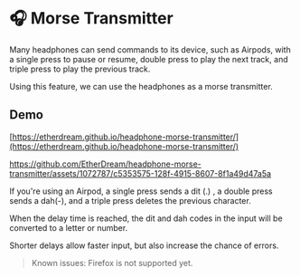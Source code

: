# 🎧 Morse Transmitter

Many headphones can send commands to its device, such as Airpods, with a single press to pause or resume, double press to play the next track, and triple press to play the previous track.

Using this feature, we can use the headphones as a morse transmitter.

## Demo

[https://etherdream.github.io/headphone-morse-transmitter/](https://etherdream.github.io/headphone-morse-transmitter/)

https://github.com/EtherDream/headphone-morse-transmitter/assets/1072787/c5353575-128f-4915-8607-8f1a49d47a5a

If you're using an Airpod, a single press sends a dit (.) , a double press sends a dah(-), and a triple press deletes the previous character.

When the delay time is reached, the dit and dah codes in the input will be converted to a letter or number.

Shorter delays allow faster input, but also increase the chance of errors.

> Known issues: Firefox is not supported yet.